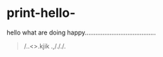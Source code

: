 # print-hello-
hello
what are doing 
happy........................................
>/..<>.kjik
.,/././.
